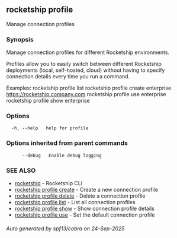 ## rocketship profile

Manage connection profiles

### Synopsis

Manage connection profiles for different Rocketship environments.

Profiles allow you to easily switch between different Rocketship deployments
(local, self-hosted, cloud) without having to specify connection details
every time you run a command.

Examples:
  rocketship profile list
  rocketship profile create enterprise https://rocketship.company.com
  rocketship profile use enterprise
  rocketship profile show enterprise

### Options

```
  -h, --help   help for profile
```

### Options inherited from parent commands

```
      --debug   Enable debug logging
```

### SEE ALSO

* [rocketship](rocketship.md)	 - Rocketship CLI
* [rocketship profile create](rocketship_profile_create.md)	 - Create a new connection profile
* [rocketship profile delete](rocketship_profile_delete.md)	 - Delete a connection profile
* [rocketship profile list](rocketship_profile_list.md)	 - List all connection profiles
* [rocketship profile show](rocketship_profile_show.md)	 - Show connection profile details
* [rocketship profile use](rocketship_profile_use.md)	 - Set the default connection profile

###### Auto generated by spf13/cobra on 24-Sep-2025
